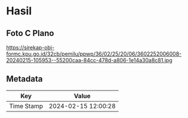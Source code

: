 # Hasil

## Foto C Plano

https://sirekap-obj-formc.kpu.go.id/32cb/pemilu/ppwp/36/02/25/20/06/3602252006008-20240215-105953--55200caa-84cc-478d-a806-1e14a30a8c81.jpg


## Metadata

| Key        | Value               |
| ---------- | ------------------- |
| Time Stamp | 2024-02-15 12:00:28 |




